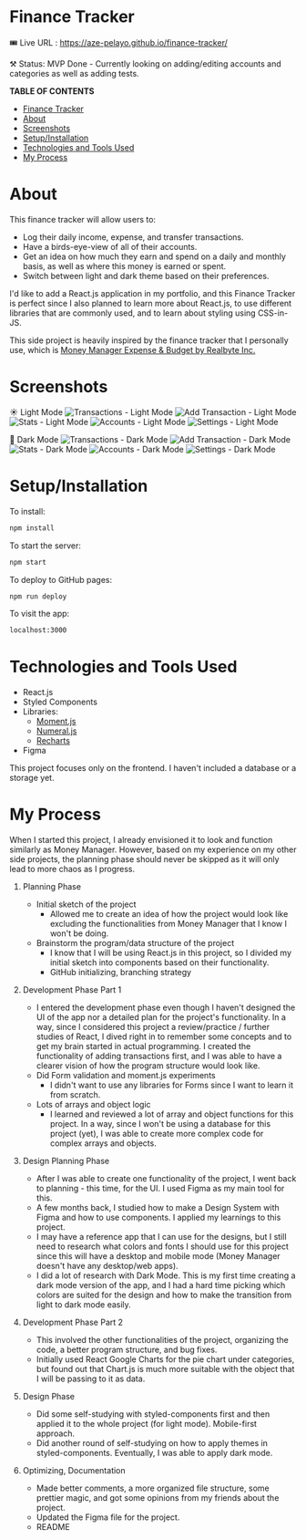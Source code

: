# Finance Tracker

🎟️  Live URL : https://aze-pelayo.github.io/finance-tracker/

⚒️  Status: MVP Done - Currently looking on adding/editing accounts and categories as well as adding tests.

**TABLE OF CONTENTS**
- [Finance Tracker](#finance-tracker)
- [About](#about)
- [Screenshots](#screenshots)
- [Setup/Installation](#setupinstallation)
- [Technologies and Tools Used](#technologies-and-tools-used)
- [My Process](#my-process)

# About

This finance tracker will allow users to:

- Log their daily income, expense, and transfer transactions.
- Have a birds-eye-view of all of their accounts.
- Get an idea on how much they earn and spend on a daily and monthly basis, as well as where this money is earned or spent.
- Switch between light and dark theme based on their preferences.

I'd like to add a React.js application in my portfolio, and this Finance Tracker is perfect since I also planned to learn more about React.js, to use different libraries that are commonly used, and to learn about styling using CSS-in-JS.

This side project is heavily inspired by the finance tracker that I personally use, which is [Money Manager Expense & Budget by Realbyte Inc.](https://www.realbyteapps.com/)

# Screenshots
☀️ Light Mode
![Transactions - Light Mode](./screenshots/screenshot_LM_transactions.png)
![Add Transaction - Light Mode](./screenshots/screenshot_LM_addTransaction.png)
![Stats - Light Mode](./screenshots/screenshot_LM_stats.png)
![Accounts - Light Mode](./screenshots/screenshot_LM_accounts.png)
![Settings - Light Mode](./screenshots/screenshot_LM_settings.png)

🌙 Dark Mode
![Transactions - Dark Mode](./screenshots/screenshot_DM_transactions.png)
![Add Transaction - Dark Mode](./screenshots/screenshot_DM_addTransaction.png)
![Stats - Dark Mode](./screenshots/screenshot_DM_stats.png)
![Accounts - Dark Mode](./screenshots/screenshot_DM_accounts.png)
![Settings - Dark Mode](./screenshots/screenshot_DM_settings.png)


# Setup/Installation

To install:

```bash
npm install
```

To start the server:

```bash
npm start
```

To deploy to GitHub pages:
```bash
npm run deploy
```

To visit the app:

```bash
localhost:3000
```

# Technologies and Tools Used

- React.js
- Styled Components
- Libraries:
    - [Moment.js](https://momentjs.com/)
    - [Numeral.js](http://numeraljs.com/)
    - [Recharts](https://recharts.org/en-US/)
- Figma

This project focuses only on the frontend. I haven't included a database or a storage yet.

# My Process
When I started this project, I already envisioned it to look and function similarly as Money Manager. However, based on my experience on my other side projects, the planning phase should never be skipped as it will only lead to more chaos as I progress.

1. Planning Phase
    - Initial sketch of the project
        - Allowed me to create an idea of how the project would look like excluding the functionalities from Money Manager that I know I won't be doing.
    - Brainstorm the program/data structure of the project
        - I know that I will be using React.js in this project, so I divided my initial sketch into components based on their functionality.
        - GitHub initializing, branching strategy

2. Development Phase Part 1
    - I entered the development phase even though I haven't designed the UI of the app nor a detailed plan for the project's functionality. In a way, since I considered this project a review/practice / further studies of React, I dived right in to remember some concepts and to get my brain started in actual programming. I created the functionality of adding transactions first, and I was able to have a clearer vision of how the program structure would look like.
    - Did Form validation and moment.js experiments
        - I didn't want to use any libraries for Forms since I want to learn it from scratch.
    - Lots of arrays and object logic
        - I learned and reviewed a lot of array and object functions for this project. In a way, since I won't be using a database for this project (yet), I was able to create more complex code for complex arrays and objects.

3. Design Planning Phase
    - After I was able to create one functionality of the project, I went back to planning - this time, for the UI. I used Figma as my main tool for this.
    - A few months back, I studied how to make a Design System with Figma and how to use components. I applied my learnings to this project.
    - I may have a reference app that I can use for the designs, but I still need to research what colors and fonts I should use for this project since this will have a desktop and mobile mode (Money Manager doesn't have any desktop/web apps).
    - I did a lot of research with Dark Mode. This is my first time creating a dark mode version of the app, and I had a hard time picking which colors are suited for the design and how to make the transition from light to dark mode easily.

4. Development Phase Part 2
    - This involved the other functionalities of the project, organizing the code, a better program structure, and bug fixes.
    - Initially used React Google Charts for the pie chart under categories, but found out that Chart.js is much more suitable with the object that I will be passing to it as data.

5. Design Phase
    - Did some self-studying with styled-components first and then applied it to the whole project (for light mode). Mobile-first approach.
    - Did another round of self-studying on how to apply themes in styled-components. Eventually, I was able to apply dark mode.

6. Optimizing, Documentation
    - Made better comments, a more organized file structure, some prettier magic, and got some opinions from my friends about the project.
    - Updated the Figma file for the project.
    - README
